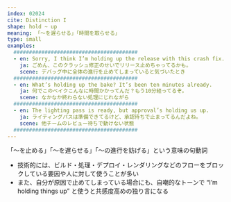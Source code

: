 ```yaml
---
index: 02024
cite: Distinction I
shape: hold ~ up
meaning: 「〜を遅らせる」「時間を取らせる」
type: small
examples:
  ########################################
  - en: Sorry, I think I’m holding up the release with this crash fix.
    ja: ごめん、このクラッシュ修正のせいでリリース止めちゃってるかも。
    scene: デバッグ中に全体の進行を止めてしまっていると気づいたとき
  ########################################
  - en: What’s holding up the bake? It’s been ten minutes already.
    ja: 何でこのベイクこんなに時間かかってんだ？もう10分経ってるぞ。
    scene: なかなか終わらない処理にじれながら
  ########################################
  - en: The lighting pass is ready, but approval’s holding us up.
    ja: ライティングパスは準備できてるけど、承認待ちで止まってるんだよね。
    scene: 他チームのレビュー待ちで動けない状態
  ########################################
---
```


「〜を止める」「〜を遅らせる」「〜の進行を妨げる」という意味の句動詞

- 技術的には、ビルド・処理・デプロイ・レンダリングなどのフローをブロックしている要因や人に対して使うことが多い
- また、自分が原因で止めてしまっている場合にも、自嘲的なトーンで “I’m holding things up” と使うと共感度高めの独り言になる
